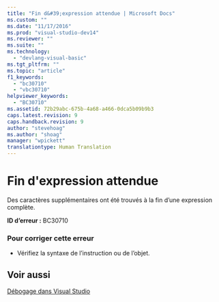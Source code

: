 ```yaml
---
title: "Fin d&#39;expression attendue | Microsoft Docs"
ms.custom: ""
ms.date: "11/17/2016"
ms.prod: "visual-studio-dev14"
ms.reviewer: ""
ms.suite: ""
ms.technology: 
  - "devlang-visual-basic"
ms.tgt_pltfrm: ""
ms.topic: "article"
f1_keywords: 
  - "bc30710"
  - "vbc30710"
helpviewer_keywords: 
  - "BC30710"
ms.assetid: 72b29abc-675b-4a68-a466-0dca5b09b9b3
caps.latest.revision: 9
caps.handback.revision: 9
author: "stevehoag"
ms.author: "shoag"
manager: "wpickett"
translationtype: Human Translation
---
```

# Fin d&#39;expression attendue
Des caractères supplémentaires ont été trouvés à la fin d’une expression complète.  
  
 **ID d’erreur :** BC30710  
  
### Pour corriger cette erreur  
  
-   Vérifiez la syntaxe de l’instruction ou de l’objet.  
  
## Voir aussi  
 [Débogage dans Visual Studio](/visual-studio/debugger/debugging-in-visual-studio)